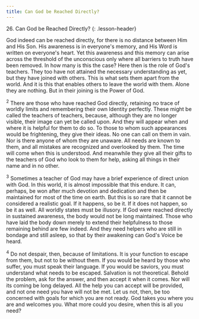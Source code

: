 ```yaml
---
title: Can God be Reached Directly?
---
```


26\. Can God be Reached Directly?
{: .lesson-header}

God indeed can be reached directly, for there is no distance between Him
and His Son. His awareness is in everyone's memory, and His Word is
written on everyone's heart. Yet this awareness and this memory can
arise across the threshold of the unconscious only where all barriers to
truth have been removed. In how many is this the case? Here then is the
role of God's teachers. They too have not attained the necessary
understanding as yet, but they have joined with others. This is what
sets them apart from the world. And it is this that enables others to
leave the world with them. Alone they are nothing. But in their joining
is the Power of God.

<sup>2</sup> There are those who have reached God directly, retaining no
trace of worldly limits and remembering their own Identity perfectly.
These might be called the teachers of teachers, because, although they
are no longer visible, their image can yet be called upon. And they will
appear when and where it is helpful for them to do so. To those to whom
such appearances would be frightening, they give their ideas. No one can
call on them in vain. Nor is there anyone of whom they are unaware. All
needs are known to them, and all mistakes are recognized and overlooked
by them. The time will come when this is understood. And meanwhile they
give all their gifts to the teachers of God who look to them for help,
asking all things in their name and in no other.

<sup>3</sup> Sometimes a teacher of God may have a brief experience of
direct union with God. In this world, it is almost impossible that this
endure. It can, perhaps, be won after much devotion and dedication and
then be maintained for most of the time on earth. But this is so rare
that it cannot be considered a realistic goal. If it happens, so be it.
If it does not happen, so be it as well. All worldly states must be
illusory. If God were reached directly in sustained awareness, the body
would not be long maintained. Those who have laid the body down merely
to extend their helpfulness to those remaining behind are few indeed.
And they need helpers who are still in bondage and still asleep, so that
by their awakening can God's Voice be heard.

<sup>4</sup> Do not despair, then, because of limitations. It is your
function to escape from them, but not to be without them. If you would
be heard by those who suffer, you must speak their language. If you
would be saviors, you must understand what needs to be escaped.
Salvation is not theoretical. Behold the problem, ask for the answer,
and then accept it when it comes. Nor will its coming be long delayed.
All the help you can accept will be provided, and not one need you have
will not be met. Let us not, then, be too concerned with goals for which
you are not ready. God takes you where you are and welcomes you. What
more could you desire, when this is all you need?

